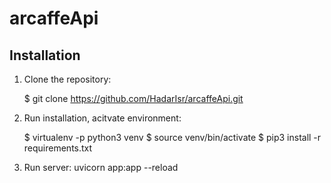 # arcaffeApi


## Installation

1. Clone the repository:

    $ git clone https://github.com/HadarIsr/arcaffeApi.git
    
2. Run installation, acitvate environment:
    
    $ virtualenv -p python3 venv
    $ source venv/bin/activate
    $ pip3 install -r requirements.txt

3. Run server:
    uvicorn app:app --reload
   

